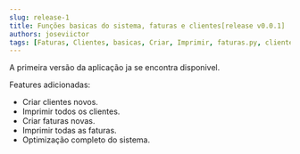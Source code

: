```yaml
---
slug: release-1
title: Funções basicas do sistema, faturas e clientes[release v0.0.1]
authors: joseviictor
tags: [Faturas, Clientes, basicas, Criar, Imprimir, faturas.py, clientes.py]
---
```


A primeira versão da aplicação ja se encontra disponivel.

Features adicionadas:

<!--truncate-->

* Criar clientes novos.
* Imprimir todos os clientes.
* Criar faturas novas.
* Imprimir todas as faturas.
* Optimização completo do sistema.